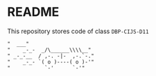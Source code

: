 # README
This repository stores code of class `DBP-CIJS-D11`

```
"  ___"
"    _-_-  _/\______\\\\__"
" _-_-__  / ,-. -|-  ,-.`-."
"    _-_- `( o )----( o )-'"
"           `-'      `-'"
```